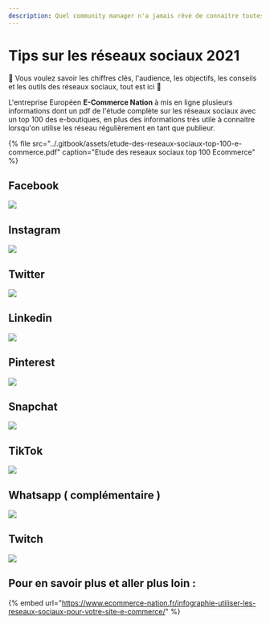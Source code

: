 ```yaml
---
description: Quel community manager n'a jamais rêvé de connaitre toutes ces informations ?
---
```


# Tips sur les réseaux sociaux 2021

🔎 Vous voulez savoir les chiffres clés, l'audience, les objectifs, les conseils et les outils des réseaux sociaux, tout est ici 🙂

L'entreprise Européen **E-Commerce Nation** à mis en ligne plusieurs informations dont un pdf de l'étude complète sur les réseaux sociaux avec un top 100 des e-boutiques, en plus des informations très utile à connaitre lorsqu'on utilise les réseau régulièrement en tant que publieur.

{% file src="../.gitbook/assets/etude-des-reseaux-sociaux-top-100-e-commerce.pdf" caption="Etude des reseaux sociaux top 100 Ecommerce" %}

## Facebook

![](../.gitbook/assets/1614240916190.jpeg)

## Instagram

![](../.gitbook/assets/1614240916374.jpeg)

## Twitter

![](../.gitbook/assets/1614240916199.jpeg)

## Linkedin

![](../.gitbook/assets/1614240916979.jpeg)

## Pinterest

![](../.gitbook/assets/1614240915351%20%281%29.jpeg)

## Snapchat

![](../.gitbook/assets/1614240914288.jpeg)

## TikTok

![](../.gitbook/assets/1614240916977.jpeg)

## Whatsapp \( complémentaire \)

![](../.gitbook/assets/1614240916906.jpeg)

## Twitch

![](../.gitbook/assets/1614240916871.jpeg)



## Pour en savoir plus et aller plus loin :

{% embed url="https://www.ecommerce-nation.fr/infographie-utiliser-les-reseaux-sociaux-pour-votre-site-e-commerce/" %}





